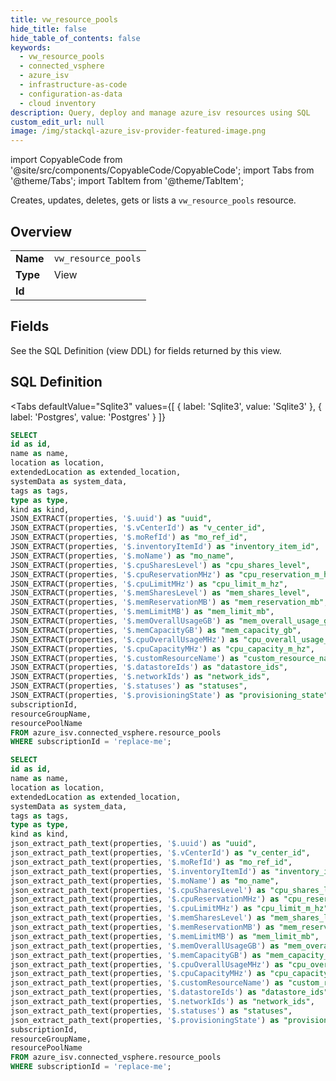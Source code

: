 ```yaml
--- 
title: vw_resource_pools
hide_title: false
hide_table_of_contents: false
keywords:
  - vw_resource_pools
  - connected_vsphere
  - azure_isv
  - infrastructure-as-code
  - configuration-as-data
  - cloud inventory
description: Query, deploy and manage azure_isv resources using SQL
custom_edit_url: null
image: /img/stackql-azure_isv-provider-featured-image.png
---
```


import CopyableCode from '@site/src/components/CopyableCode/CopyableCode';
import Tabs from '@theme/Tabs';
import TabItem from '@theme/TabItem';

Creates, updates, deletes, gets or lists a <code>vw_resource_pools</code> resource.

## Overview
<table><tbody>
<tr><td><b>Name</b></td><td><code>vw_resource_pools</code></td></tr>
<tr><td><b>Type</b></td><td>View</td></tr>
<tr><td><b>Id</b></td><td><CopyableCode code="azure_isv.connected_vsphere.vw_resource_pools" /></td></tr>
</tbody></table>

## Fields

See the SQL Definition (view DDL) for fields returned by this view.

## SQL Definition

<Tabs
defaultValue="Sqlite3"
values={[
{ label: 'Sqlite3', value: 'Sqlite3' },
{ label: 'Postgres', value: 'Postgres' }
]}
>
<TabItem value="Sqlite3">

```sql
SELECT
id as id,
name as name,
location as location,
extendedLocation as extended_location,
systemData as system_data,
tags as tags,
type as type,
kind as kind,
JSON_EXTRACT(properties, '$.uuid') as "uuid",
JSON_EXTRACT(properties, '$.vCenterId') as "v_center_id",
JSON_EXTRACT(properties, '$.moRefId') as "mo_ref_id",
JSON_EXTRACT(properties, '$.inventoryItemId') as "inventory_item_id",
JSON_EXTRACT(properties, '$.moName') as "mo_name",
JSON_EXTRACT(properties, '$.cpuSharesLevel') as "cpu_shares_level",
JSON_EXTRACT(properties, '$.cpuReservationMHz') as "cpu_reservation_m_hz",
JSON_EXTRACT(properties, '$.cpuLimitMHz') as "cpu_limit_m_hz",
JSON_EXTRACT(properties, '$.memSharesLevel') as "mem_shares_level",
JSON_EXTRACT(properties, '$.memReservationMB') as "mem_reservation_mb",
JSON_EXTRACT(properties, '$.memLimitMB') as "mem_limit_mb",
JSON_EXTRACT(properties, '$.memOverallUsageGB') as "mem_overall_usage_gb",
JSON_EXTRACT(properties, '$.memCapacityGB') as "mem_capacity_gb",
JSON_EXTRACT(properties, '$.cpuOverallUsageMHz') as "cpu_overall_usage_m_hz",
JSON_EXTRACT(properties, '$.cpuCapacityMHz') as "cpu_capacity_m_hz",
JSON_EXTRACT(properties, '$.customResourceName') as "custom_resource_name",
JSON_EXTRACT(properties, '$.datastoreIds') as "datastore_ids",
JSON_EXTRACT(properties, '$.networkIds') as "network_ids",
JSON_EXTRACT(properties, '$.statuses') as "statuses",
JSON_EXTRACT(properties, '$.provisioningState') as "provisioning_state",
subscriptionId,
resourceGroupName,
resourcePoolName
FROM azure_isv.connected_vsphere.resource_pools
WHERE subscriptionId = 'replace-me';
```

</TabItem>
<TabItem value="Postgres">

```sql
SELECT
id as id,
name as name,
location as location,
extendedLocation as extended_location,
systemData as system_data,
tags as tags,
type as type,
kind as kind,
json_extract_path_text(properties, '$.uuid') as "uuid",
json_extract_path_text(properties, '$.vCenterId') as "v_center_id",
json_extract_path_text(properties, '$.moRefId') as "mo_ref_id",
json_extract_path_text(properties, '$.inventoryItemId') as "inventory_item_id",
json_extract_path_text(properties, '$.moName') as "mo_name",
json_extract_path_text(properties, '$.cpuSharesLevel') as "cpu_shares_level",
json_extract_path_text(properties, '$.cpuReservationMHz') as "cpu_reservation_m_hz",
json_extract_path_text(properties, '$.cpuLimitMHz') as "cpu_limit_m_hz",
json_extract_path_text(properties, '$.memSharesLevel') as "mem_shares_level",
json_extract_path_text(properties, '$.memReservationMB') as "mem_reservation_mb",
json_extract_path_text(properties, '$.memLimitMB') as "mem_limit_mb",
json_extract_path_text(properties, '$.memOverallUsageGB') as "mem_overall_usage_gb",
json_extract_path_text(properties, '$.memCapacityGB') as "mem_capacity_gb",
json_extract_path_text(properties, '$.cpuOverallUsageMHz') as "cpu_overall_usage_m_hz",
json_extract_path_text(properties, '$.cpuCapacityMHz') as "cpu_capacity_m_hz",
json_extract_path_text(properties, '$.customResourceName') as "custom_resource_name",
json_extract_path_text(properties, '$.datastoreIds') as "datastore_ids",
json_extract_path_text(properties, '$.networkIds') as "network_ids",
json_extract_path_text(properties, '$.statuses') as "statuses",
json_extract_path_text(properties, '$.provisioningState') as "provisioning_state",
subscriptionId,
resourceGroupName,
resourcePoolName
FROM azure_isv.connected_vsphere.resource_pools
WHERE subscriptionId = 'replace-me';
```

</TabItem>
</Tabs>
